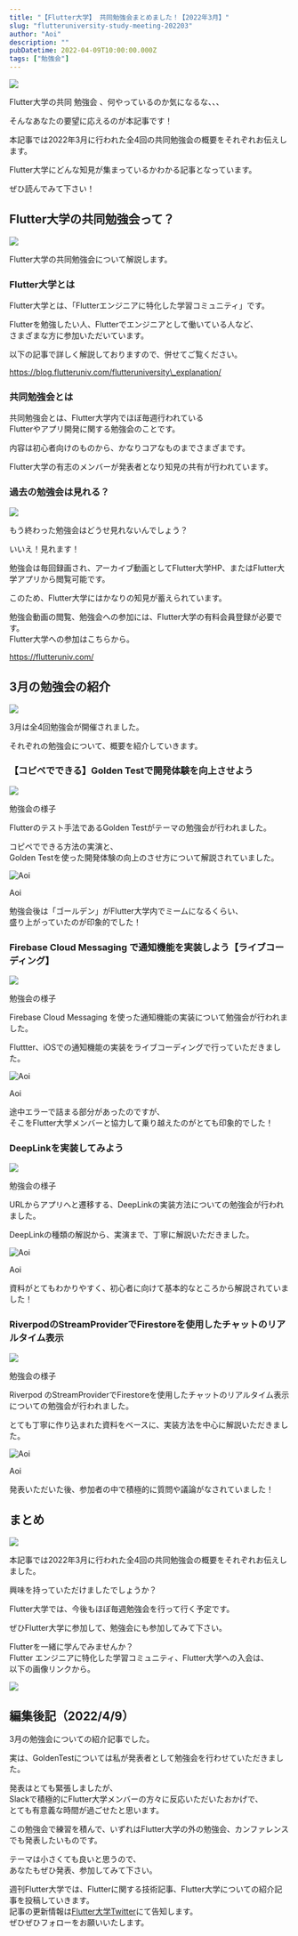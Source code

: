 ```yaml
---
title: "【Flutter大学】 共同勉強会まとめました！【2022年3月】"
slug: "flutteruniversity-study-meeting-202203"
author: "Aoi"
description: ""
pubDatetime: 2022-04-09T10:00:00.000Z
tags: ["勉強会"]
---
```


![](https://blog.flutteruniv.com/wp-content/themes/cocoon-master/images/ojisan.png)

Flutter大学の共同 勉強会 、何やっているのか気になるな、、、

そんなあなたの要望に応えるのが本記事です！

本記事では2022年3月に行われた全4回の共同勉強会の概要をそれぞれお伝えします。

Flutter大学にどんな知見が集まっているかわかる記事となっています。

ぜひ読んでみて下さい！

## Flutter大学の共同勉強会って？

![](http://blog.flutteruniv.com/wp-content/uploads/2022/03/Meeting-1024x683.jpeg)

Flutter大学の共同勉強会について解説します。

### Flutter大学とは

Flutter大学とは、「Flutterエンジニアに特化した学習コミュニティ」です。

Flutterを勉強したい人、Flutterでエンジニアとして働いている人など、  
さまざまな方に参加いただいています。

以下の記事で詳しく解説しておりますので、併せてご覧ください。

https://blog.flutteruniv.com/flutteruniversity\_explanation/

### 共同勉強会とは

共同勉強会とは、Flutter大学内でほぼ毎週行われている  
Flutterやアプリ開発に関する勉強会のことです。

内容は初心者向けのものから、かなりコアなものまでさまざまです。

Flutter大学の有志のメンバーが発表者となり知見の共有が行われています。

### 過去の勉強会は見れる？

![](https://blog.flutteruniv.com/wp-content/themes/cocoon-master/images/obasan.png)

もう終わった勉強会はどうせ見れないんでしょう？

いいえ！見れます！

勉強会は毎回録画され、アーカイブ動画としてFlutter大学HP、またはFlutter大学アプリから閲覧可能です。

このため、Flutter大学にはかなりの知見が蓄えられています。

勉強会動画の閲覧、勉強会への参加には、Flutter大学の有料会員登録が必要です。  
Flutter大学への参加はこちらから。

https://flutteruniv.com/

## 3月の勉強会の紹介

![](http://blog.flutteruniv.com/wp-content/uploads/2022/03/meeting2-1024x683.jpeg)

3月は全4回勉強会が開催されました。

それぞれの勉強会について、概要を紹介していきます。

### 【コピペでできる】Golden Testで開発体験を向上させよう

![](https://blog.flutteruniv.com/wp-content/uploads/2022/04/20220402_golden.png)

勉強会の様子

Flutterのテスト手法であるGolden Testがテーマの勉強会が行われました。

コピペでできる方法の実演と、  
Golden Testを使った開発体験の向上のさせ方について解説されていました。

![Aoi](https://blog.flutteruniv.com/wp-content/themes/cocoon-master/images/b-man.png)

Aoi

勉強会後は「ゴールデン」がFlutter大学内でミームになるくらい、  
盛り上がっていたのが印象的でした！

### Firebase Cloud Messaging で通知機能を実装しよう【ライブコーディング】

![](https://blog.flutteruniv.com/wp-content/uploads/2022/04/20220402_push.png)

勉強会の様子

Firebase Cloud Messaging を使った通知機能の実装について勉強会が行われました。

Fluttter、iOSでの通知機能の実装をライブコーディングで行っていただきました。

![Aoi](https://blog.flutteruniv.com/wp-content/themes/cocoon-master/images/b-man.png)

Aoi

途中エラーで詰まる部分があったのですが、  
そこをFlutter大学メンバーと協力して乗り越えたのがとても印象的でした！

### DeepLinkを実装してみよう

![](https://blog.flutteruniv.com/wp-content/uploads/2022/04/20220402_deeplink.png)

勉強会の様子

URLからアプリへと遷移する、DeepLinkの実装方法についての勉強会が行われました。

DeepLinkの種類の解説から、実演まで、丁寧に解説いただきました。

![Aoi](https://blog.flutteruniv.com/wp-content/themes/cocoon-master/images/b-man.png)

Aoi

資料がとてもわかりやすく、初心者に向けて基本的なところから解説されていました！

### RiverpodのStreamProviderでFirestoreを使用したチャットのリアルタイム表示

![](https://blog.flutteruniv.com/wp-content/uploads/2022/04/20220402_stream.png)

勉強会の様子

Riverpod のStreamProviderでFirestoreを使用したチャットのリアルタイム表示についての勉強会が行われました。

とても丁寧に作り込まれた資料をベースに、実装方法を中心に解説いただきました。

![Aoi](https://blog.flutteruniv.com/wp-content/themes/cocoon-master/images/b-man.png)

Aoi

発表いただいた後、参加者の中で積極的に質問や議論がなされていました！

## まとめ

![](http://blog.flutteruniv.com/wp-content/uploads/2022/03/meeting3-1024x683.jpeg)

本記事では2022年3月に行われた全4回の共同勉強会の概要をそれぞれお伝えしました。

興味を持っていただけましたでしょうか？

Flutter大学では、今後もほぼ毎週勉強会を行って行く予定です。

ぜひFlutter大学に参加して、勉強会にも参加してみて下さい。

Flutterを一緒に学んでみませんか？  
Flutter エンジニアに特化した学習コミュニティ、Flutter大学への入会は、  
以下の画像リンクから。

[![](https://blog.flutteruniv.com/wp-content/uploads/2022/07/Flutter大学バナー.png)](//flutteruniv.com)

## 編集後記（2022/4/9）

3月の勉強会についての紹介記事でした。

実は、GoldenTestについては私が発表者として勉強会を行わせていただきました。

発表はとても緊張しましたが、  
Slackで積極的にFlutter大学メンバーの方々に反応いただいたおかげで、  
とても有意義な時間が過ごせたと思います。

この勉強会で練習を積んで、いずれはFlutter大学の外の勉強会、カンファレンスでも発表したいものです。

テーマは小さくても良いと思うので、  
あなたもぜひ発表、参加してみて下さい。

週刊Flutter大学では、Flutterに関する技術記事、Flutter大学についての紹介記事を投稿していきます。  
記事の更新情報は[Flutter大学Twitter](https://twitter.com/FlutterUniv)にて告知します。  
ぜひぜひフォローをお願いいたします。